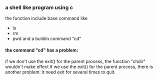 ### a shell like program using c
the function include base command like
- ls
- rm
- pwd
and a buildin command "cd"

#### the command "cd" has a problem:

if we don't use the exit() for the parent process, the function "chdir" wouldn't make effect
if we use the exit() for the parent process, there is another problem: it need exit for several times to quit.